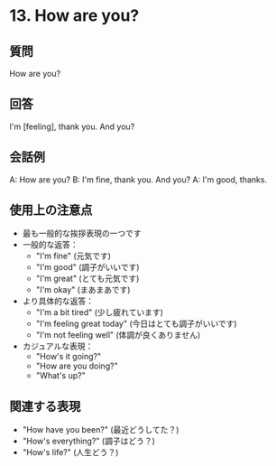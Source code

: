 # 13. How are you?

## 質問
How are you?

## 回答
I'm [feeling], thank you. And you?

## 会話例
A: How are you?
B: I'm fine, thank you. And you?
A: I'm good, thanks.

## 使用上の注意点
- 最も一般的な挨拶表現の一つです
- 一般的な返答：
  - "I'm fine" (元気です)
  - "I'm good" (調子がいいです)
  - "I'm great" (とても元気です)
  - "I'm okay" (まあまあです)
- より具体的な返答：
  - "I'm a bit tired" (少し疲れています)
  - "I'm feeling great today" (今日はとても調子がいいです)
  - "I'm not feeling well" (体調が良くありません)
- カジュアルな表現：
  - "How's it going?"
  - "How are you doing?"
  - "What's up?"

## 関連する表現
- "How have you been?" (最近どうしてた？)
- "How's everything?" (調子はどう？)
- "How's life?" (人生どう？) 